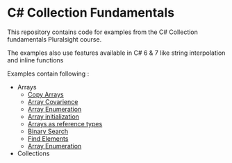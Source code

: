 # C# Collection Fundamentals

This repository contains code for examples from the C# Collection fundamentals Pluralsight course.

The examples also use features available in C# 6 & 7 like string interpolation and inline functions

Examples contain following :
* Arrays
    * [Copy Arrays](Arrays/ArrayCopy.cs)
    * [Array Covarience](Arrays/ArrayCovarience.cs)
    * [Array Enumeration](Arrays/ArrayEnumeration.cs)
    * [Array initialization](Arrays/ArrayInitializer.cs)
    * [Arrays as reference types](Arrays/ArraysAsRefType.cs)
    * [Binary Search](Arrays/BinarySearch.cs)
    * [Find Elements](Arrays/FindElements.cs)
    * [Array Enumeration](Arrays/ForEachReadOnly.cs)
* Collections